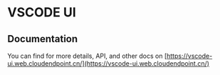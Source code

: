 # VSCODE UI

## Documentation

You can find for more details, API, and other docs on [https://vscode-ui.web.cloudendpoint.cn/](https://vscode-ui.web.cloudendpoint.cn/)
